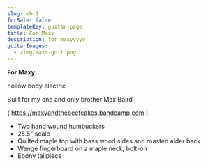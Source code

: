 ```yaml
---
slug: mb-1
forSale: false
templateKey: guitar-page
title: For Maxy
description: for maxyyyyy
guitarImages:
  - /img/maxs-guit.png
---
```


**For Maxy**

hollow body electric

Built for my one and only brother Max Baird !

( https://maxyandthebeefcakes.bandcamp.com )

- Two hand wound humbuckers
- 25.5" scale
- Quilted maple top with bass wood sides and roasted alder back
- Wenge fingerboard on a maple neck, bolt-on
- Ebony tailpiece

